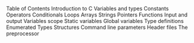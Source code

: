Table of Contents
Introduction to C
Variables and types
Constants
Operators
Conditionals
Loops
Arrays
Strings
Pointers
Functions
Input and output
Variables scope
Static variables
Global variables
Type definitions
Enumerated Types
Structures
Command line parameters
Header files
The preprocessor